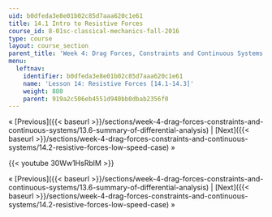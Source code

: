 ```yaml
---
uid: b0dfeda3e8e01b02c85d7aaa620c1e61
title: 14.1 Intro to Resistive Forces
course_id: 8-01sc-classical-mechanics-fall-2016
type: course
layout: course_section
parent_title: 'Week 4: Drag Forces, Constraints and Continuous Systems'
menu:
  leftnav:
    identifier: b0dfeda3e8e01b02c85d7aaa620c1e61
    name: 'Lesson 14: Resistive Forces [14.1-14.3]'
    weight: 880
    parent: 919a2c506eb4551d940bb0dbab2356f0
---
```


« [Previous]({{< baseurl >}}/sections/week-4-drag-forces-constraints-and-continuous-systems/13.6-summary-of-differential-analysis) | [Next]({{< baseurl >}}/sections/week-4-drag-forces-constraints-and-continuous-systems/14.2-resistive-forces-low-speed-case) »

{{< youtube 30Ww1HsRblM >}}

« [Previous]({{< baseurl >}}/sections/week-4-drag-forces-constraints-and-continuous-systems/13.6-summary-of-differential-analysis) | [Next]({{< baseurl >}}/sections/week-4-drag-forces-constraints-and-continuous-systems/14.2-resistive-forces-low-speed-case) »